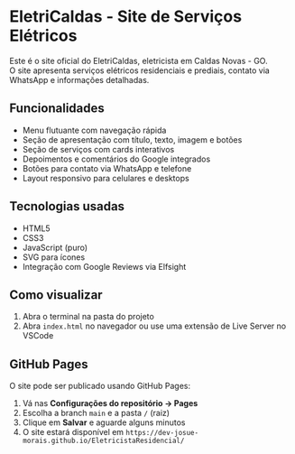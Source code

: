 # EletriCaldas - Site de Serviços Elétricos

Este é o site oficial do EletriCaldas, eletricista em Caldas Novas - GO.  
O site apresenta serviços elétricos residenciais e prediais, contato via WhatsApp e informações detalhadas.

## Funcionalidades

- Menu flutuante com navegação rápida
- Seção de apresentação com título, texto, imagem e botões
- Seção de serviços com cards interativos
- Depoimentos e comentários do Google integrados
- Botões para contato via WhatsApp e telefone
- Layout responsivo para celulares e desktops

## Tecnologias usadas

- HTML5
- CSS3
- JavaScript (puro)
- SVG para ícones
- Integração com Google Reviews via Elfsight

## Como visualizar

1. Abra o terminal na pasta do projeto
2. Abra `index.html` no navegador ou use uma extensão de Live Server no VSCode

## GitHub Pages

O site pode ser publicado usando GitHub Pages:

1. Vá nas **Configurações do repositório → Pages**
2. Escolha a branch `main` e a pasta `/` (raiz)
3. Clique em **Salvar** e aguarde alguns minutos
4. O site estará disponível em `https://dev-josue-morais.github.io/EletricistaResidencial/`
